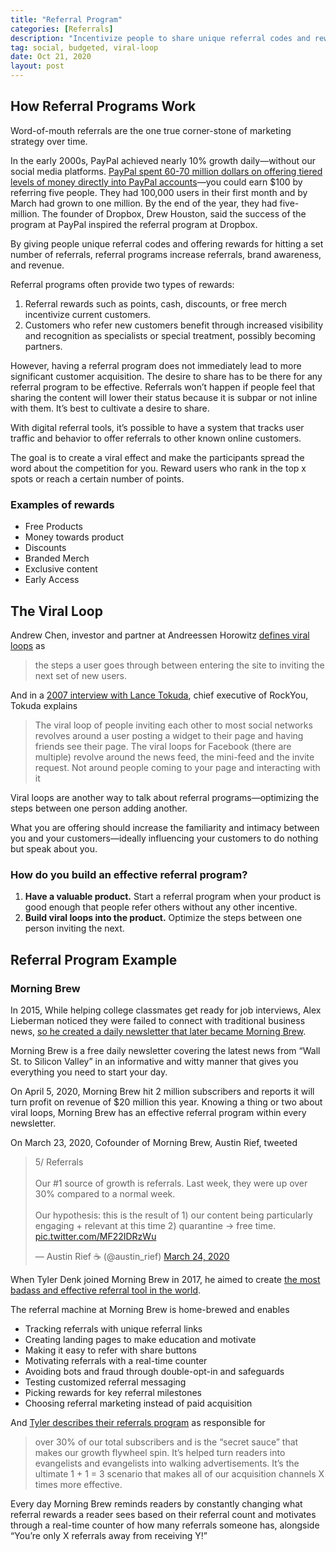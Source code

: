 ```yaml
---
title: "Referral Program"
categories: [Referrals]
description: "Incentivize people to share unique referral codes and reward them proportional to the number of referrals they generate."
tag: social, budgeted, viral-loop
date: Oct 21, 2020
layout: post
---
```


## How Referral Programs Work
Word-of-mouth referrals are the one true corner-stone of marketing strategy over time. 

In the early 2000s, PayPal achieved nearly 10% growth daily—without our social media platforms. [PayPal spent 60-70 million dollars on offering tiered levels of money directly into PayPal accounts](https://youtu.be/vDwzmJpI4io?t=690)—you could earn $100 by referring five people. They had 100,000 users in their first month and by March had grown to one million. By the end of the year, they had five-million.
The founder of Dropbox, Drew Houston, said the success of the program at PayPal inspired the referral program at Dropbox.

By giving people unique referral codes and offering rewards for hitting a set number of referrals, referral programs increase referrals, brand awareness, and revenue. 

Referral programs often provide two types of rewards:
1. Referral rewards such as points, cash, discounts, or free merch incentivize current customers. 
2. Customers who refer new customers benefit through increased visibility and recognition as specialists or special treatment, possibly becoming partners.

However, having a referral program does not immediately lead to more significant customer acquisition. The desire to share has to be there for any referral program to be effective. Referrals won’t happen if people feel that sharing the content will lower their status because it is subpar or not inline with them. It’s best to cultivate a desire to share.

With digital referral tools, it’s possible to have a system that tracks user traffic and behavior to offer referrals to other known online customers.

The goal is to create a viral effect and make the participants spread the word about the competition for you. Reward users who rank in the top x spots or reach a certain number of points.

### Examples of rewards
- Free Products
- Money towards product
- Discounts
- Branded Merch
- Exclusive content
- Early Access

## The Viral Loop
Andrew Chen, investor and partner at Andreessen Horowitz [defines viral loops](https://andrewchen.co/whats-your-viral-loop-understanding-the-engine-of-adoption/) as 

> the steps a user goes through between entering the site to inviting the next set of new users.

And in a [2007 interview with Lance Tokuda](https://venturebeat.com/2007/06/11/q-a-with-rockyou-three-hit-apps-on-facebook-and-counting/), chief executive of RockYou, Tokuda explains

> The viral loop of people inviting each other to most social networks revolves around a user posting a widget to their page and having friends see their page. The viral loops for Facebook (there are multiple) revolve around the news feed, the mini-feed and the invite request. Not around people coming to your page and interacting with it

Viral loops are another way to talk about referral programs—optimizing the steps between one person adding another.

What you are offering should increase the familiarity and intimacy between you and your customers—ideally influencing your customers to do nothing but speak about you.

### How do you build an effective referral program?
1. **Have a valuable product.** Start a referral program when your product is good enough that people refer others without any other incentive.
2. **Build viral loops into the product.** Optimize the steps between one person inviting the next.

## Referral Program Example
<!-- https://referralmarketingschool.org/ -->

### Morning Brew
In 2015, While helping college classmates get ready for job interviews, Alex Lieberman noticed they were failed to connect with traditional business news, [so he created a daily newsletter that later became Morning Brew](https://www.morningbrew.com/daily/stories/2020/04/13/morning-brew-turns-5-hits-2-million-subscribers).

Morning Brew is a free daily newsletter covering the latest news from “Wall St. to Silicon Valley” in an informative and witty manner that gives you everything you need to start your day.

On April 5, 2020, Morning Brew hit 2 million subscribers and reports it will turn profit on revenue of $20 million this year. Knowing a thing or two about viral loops, Morning Brew has an effective referral program within every newsletter.

On March 23, 2020, Cofounder of Morning Brew, Austin Rief, tweeted

<blockquote class="twitter-tweet" data-conversation="none"><p lang="en" dir="ltr">5/ Referrals<br><br>Our #1 source of growth is referrals. Last week, they were up over 30% compared to a normal week. <br><br>Our hypothesis: this is the result of 1) our content being particularly engaging + relevant at this time 2) quarantine → free time. <a href="https://t.co/MF22IDRzWu">pic.twitter.com/MF22IDRzWu</a></p>&mdash; Austin Rief ☕️ (@austin_rief) <a href="https://twitter.com/austin_rief/status/1242263280644743168?ref_src=twsrc%5Etfw">March 24, 2020</a></blockquote> <script async src="https://platform.twitter.com/widgets.js" charset="utf-8"></script>

When Tyler Denk joined Morning Brew in 2017, he aimed to create [the most badass and effective referral tool in the world](https://medium.com/the-mission/how-morning-brews-referral-program-built-an-audience-of-1-5-million-subscribers-3315482c1aa5).

The referral machine at Morning Brew is home-brewed and enables
- Tracking referrals with unique referral links
- Creating landing pages to make education and motivate
- Making it easy to refer with share buttons
- Motivating referrals with a real-time counter
- Avoiding bots and fraud through double-opt-in and safeguards
- Testing customized referral messaging
- Picking rewards for key referral milestones
- Choosing referral marketing instead of paid acquisition

And [Tyler describes their referrals program](https://medium.com/the-mission/how-morning-brews-referral-program-built-an-audience-of-1-5-million-subscribers-3315482c1aa5) as responsible for

> over 30% of our total subscribers and is the “secret sauce” that makes our growth flywheel spin. It’s helped turn readers into evangelists and evangelists into walking advertisements. It’s the ultimate 1 + 1 = 3 scenario that makes all of our acquisition channels X times more effective.

Every day Morning Brew reminds readers by constantly changing what referral rewards a reader sees based on their referral count and motivates through a real-time counter of how many referrals someone has, alongside “You’re only X referrals away from receiving Y!”

